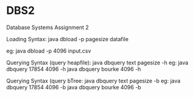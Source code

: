 # DBS2
Database Systems Assignment 2

Loading Syntax:
java dbload -p pagesize datafile

eg:
java dbload -p 4096 input.csv

Querying Syntax (query heapfile):
java dbquery text pagesize -h
eg:
java dbquery 17854 4096 -h
java dbquery bourke 4096 -h

Querying Syntax (query bTree:
java dbquery text pagesize -b
eg:
java dbquery 17854 4096 -b
java dbquery bourke 4096 -b
